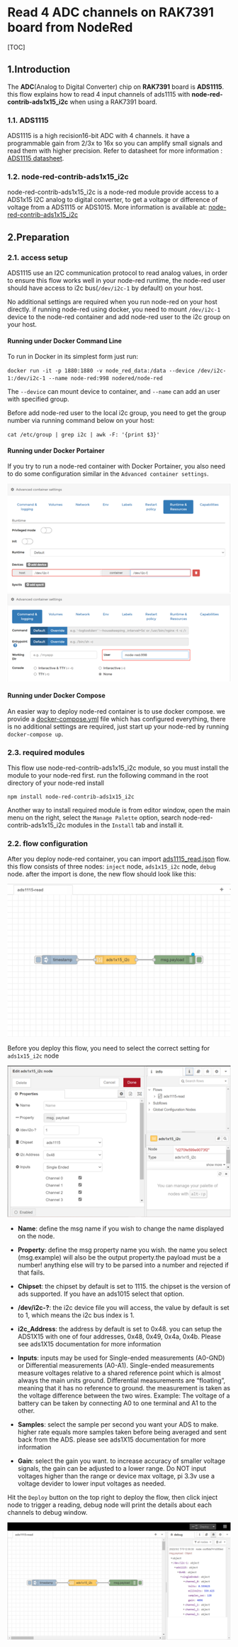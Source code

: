 # Read 4 ADC channels on RAK7391 board from NodeRed

[TOC]

## 1.Introduction

The **ADC**(Analog to Digital Converter)  chip on **RAK7391** board is **ADS1115**. this flow explains how to read 4 input channels of ads1115 with **node-red-contrib-ads1x15_i2c** when using a RAK7391 board.

### 1.1. ADS1115

ADS1115 is  a high recision16-bit ADC with 4 channels.  it have a programmable gain from 2/3x to 16x so you can amplify small signals and read them with higher precision. Refer to datasheet for more information : [ADS1115 datasheet](https://cdn-shop.adafruit.com/datasheets/ads1115.pdf).

### 1.2. node-red-contrib-ads1x15_i2c

node-red-contrib-ads1x15_i2c is a node-red module provide access to a ADS1x15 I2C analog to digital converter, to get a voltage or difference of voltage from a ADS1115 or ADS1015. More information is available at: [node-red-contrib-ads1x15_i2c](https://flows.nodered.org/node/node-red-contrib-ads1x15_i2c)



## 2.Preparation


### 2.1. access setup

ADS1115 use an I2C communication protocol to read analog values, in order to ensure this flow works well in your node-red runtime, the node-red user should have access to i2c bus(`/dev/i2c-1` by default) on your host.

No additional settings are required when you run node-red on your host directly. if running node-red using docker, you need to mount `/dev/i2c-1` device to the node-red container and add node-red user to the i2c group on your host.

#### Running under Docker Command Line

To run in Docker in its simplest form just run:

`docker run -it -p 1880:1880 -v node_red_data:/data --device /dev/i2c-1:/dev/i2c-1 --name node-red:998 nodered/node-red`

The `--device` can mount device to container, and `--name` can add an user with specified group.

Before add node-red user to the local i2c group, you need to get the group number via running command below on your host:

`cat /etc/group | grep i2c | awk -F: '{print $3}'`

#### Running under Docker Portainer

If you try to run a node-red container with Docker Portainer, you also need to do some configuration similar in the `Advanced container settings`.

<img src="assets/dev_mount.png" alt="dev_mount" style="zoom: 50%;" />



<img src="assets/user_setting.png" alt="user_setting" style="zoom: 50%;" />

#### Running under Docker Compose 

An easier way to deploy node-red container is to use docker compose.  we provide a [docker-compose.yml](docker-compose.yml) file which has configured everything,  there is no additional settings are required, just start up your node-red by running `docker-compose up`.

### 2.3. required modules

This flow use node-red-contrib-ads1x15_i2c  module, so you must install the module to your node-red first. run the following command in the root directory of your node-red install

```
npm install node-red-contrib-ads1x15_i2c
```

Another way to install required module is from editor window, open the main menu on the right, select  the `Manage Palette` option,  search node-red-contrib-ads1x15_i2c modules in the `Install` tab and install it.



### 2.2. flow configuration

After you deploy node-red container,  you can import  [ads1115_read.json](ads1115_read.json) flow. this flow consists of three nodes: `inject` node,  `ads1x15_i2c` node, `debug` node. after the import is done, the new flow should look like this:

<img src="assets/ads1115_read.png" alt="ads1115_read" style="zoom: 50%;" />

Before you deploy this flow, you need to select the correct setting for `ads1x15_i2c` node

<img src="assets/ads1x15_i2c.png" alt="ads1x15_i2c" style="zoom: 50%;" />

- **Name**: define the msg name if you wish to change the name displayed on the node.

- **Property**: define the msg property name you wish. the name you select (msg.example) will also be the output property.the payload must be a number! anything else will try to be parsed into a number and rejected if that fails.

- **Chipset**: the chipset by default is set to 1115. the chipset is the version of ads supported. If you have an ads1015 select that option.

- **/dev/i2c-?**: the i2c device file you will access, the value by default is set to 1, which means the i2c bus index is 1.

- **i2c_Address**: the address by default is set to 0x48. you can setup the ADS1X15 with one of four addresses, 0x48, 0x49, 0x4a, 0x4b. Please see ads1X15 documentation for more information

- **Inputs**: inputs may be used for Single-ended measurements (A0-GND) or Differential measurements (A0-A1). Single-ended measurements measure voltages relative to a shared reference point which is almost always the main units ground. Differential measurements are “floating”, meaning that it has no reference to ground. the measurement is taken as the voltage difference between the two wires. Example: The voltage of a battery can be taken by connecting A0 to one terminal and A1 to the other.

- **Samples**: select the sample per second you want your ADS to make. higher rate equals more samples taken before being averaged and sent back from the ADS. please see ads1X15 documentation for more information

- **Gain**: select the gain you want. to increase accuracy of smaller voltage signals, the gain can be adjusted to a lower range. Do NOT input voltages higher than the range or device max voltage, pi 3.3v use a voltage devider to lower input voltages as needed.



Hit the `Deploy` button on the top right to deploy the flow, then click inject node to trigger a reading, debug node will print the details about each channels to debug window.

<img src="assets/debug.png" alt="debug" style="zoom:67%;" />





